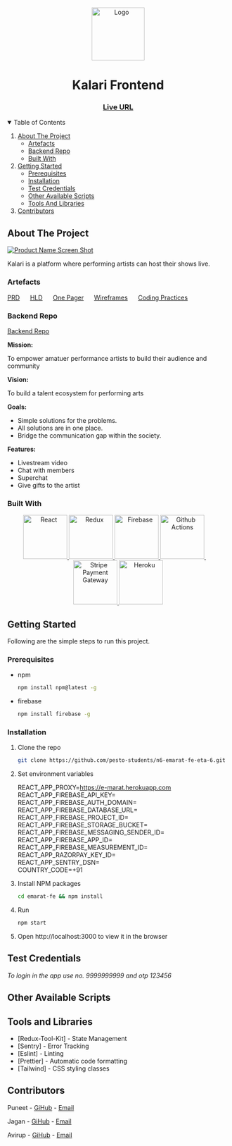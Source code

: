 <br />
<p align="center">
    <img src="https://res.cloudinary.com/kalari/image/upload/v1644114710/kalari_logo_gfxuj9.png" alt="Logo" width="120" >
</p>

<h1 align="center">Kalari Frontend</h1>
<h3 align="center">
	<a href="https://nkalari-8f0ee.web.app/">Live URL</a>
</h3>
  
<!-- TABLE OF CONTENTS -->
<details open="open">
  <summary>Table of Contents</summary>
  <ol>
    <li>
      <a href="#about-the-project">About The Project</a>
      <ul>
        <li><a href="#artefacts">Artefacts</a></li>
        <li><a href="#backend-repo">Backend Repo</a></li>
        <li><a href="#built-with">Built With</a></li>
      </ul>
    </li>
    <li>
      <a href="#getting-started">Getting Started</a>
      <ul>
        <li><a href="#prerequisites">Prerequisites</a></li>
        <li><a href="#installation">Installation</a></li>
        <li><a href="#test-credentials">Test Credentials</a></li>
        <li><a href="#other-available-scripts">Other Available Scripts</a></li>
        <li><a href="#tools-and-libraries">Tools And Libraries</a></li>
      </ul>
    </li>
    <li><a href="#contributors">Contributors</a></li>
  </ol>
</details>

<!-- ABOUT THE PROJECT -->

## About The Project

[![Product Name Screen Shot][product-screenshot]](https://nkalari-8f0ee.web.app/)

Kalari is a platform where performing artists can host their shows live.

### Artefacts

<a href="https://drive.google.com/file/d/1GeWlJTQ7-VaQLpc-Se31_dH8Kf1n8kUa/view?usp=sharing">PRD</a>
&nbsp;&nbsp;&nbsp;&nbsp;
<a href="https://drive.google.com/file/d/1wfXcbGgDDSTDIMjHo2rQlWlYX2FSgtwj/view?usp=sharing">HLD</a>
&nbsp;&nbsp;&nbsp;&nbsp;
<a href="https://drive.google.com/file/d/1YabDlAU6MeRzFvw3qotHrL2CxlqkCiEA/view?usp=sharing">One Pager</a>
&nbsp;&nbsp;&nbsp;&nbsp;
<a href="https://drive.google.com/file/d/1VhLwtQEiYDabaPfq7dHEWbr2DseD71Ce/view?usp=sharing">Wireframes</a>
&nbsp;&nbsp;&nbsp;&nbsp;
<a href="https://drive.google.com/file/d/1rL3K0NTI91a6QQmy0J6BE9FFQSvwDgVY/view?usp=sharing">Coding Practices</a>

### Backend Repo

[Backend Repo](https://github.com/pesto-students/n6-emarat-be-eta-6/)

**Mission:**

To empower amatuer performance artists to build their audience and community

**Vision:**

To build a talent ecosystem for performing arts

**Goals:**

-  Simple solutions for the problems.
- All solutions are in one place.
- Bridge the communication gap within the society.

**Features:**

- Livestream video
- Chat with members
- Superchat
- Give gifts to the artist

### Built With

<p align="center">
	<a href="https://reactjs.org/">
		<img src="https://res.cloudinary.com/emarat/image/upload/h_150/v1631867520/react-logo_aiqchy.png" title="React" height="100">
	</a>
	<a href="https://redux.js.org/">
		<img src="https://res.cloudinary.com/emarat/image/upload/h_150/v1631867520/redux-logo_g2vd7e.png" title="Redux" height="100">
	</a>
	<a href="https://firebase.google.com/">
		<img src="https://res.cloudinary.com/emarat/image/upload/h_150/v1631803785/firebase-logo_v8dzdj.png" title="Firebase" height="100">
	</a>
	<a href="https://github.com/features/actions">
		<img src="https://res.cloudinary.com/emarat/image/upload/h_150/v1631867519/github-action-logo_yamrxz.png" title="Github Actions" height="100">
	</a>
	&nbsp;&nbsp;&nbsp;&nbsp;
	<a href="https://stripe.com/">
		<img src="https://upload.wikimedia.org/wikipedia/commons/thumb/b/ba/Stripe_Logo%2C_revised_2016.svg/2560px-Stripe_Logo%2C_revised_2016.svg.png" title="Stripe Payment Gateway" height="100">
	</a>
	<a href="https://www.heroku.com/">
		<img src="https://upload.wikimedia.org/wikipedia/commons/thumb/e/ec/Heroku_logo.svg/2560px-Heroku_logo.svg.png" title="Heroku" height="100">
	</a>
</p>

<!-- GETTING STARTED -->

## Getting Started

Following are the simple steps to run this project.

### Prerequisites

- npm
  ```sh
  npm install npm@latest -g
  ```

- firebase
  ```sh
  npm install firebase -g
  ```

### Installation

1. Clone the repo
   ```sh
   git clone https://github.com/pesto-students/n6-emarat-fe-eta-6.git emarat-fe
   ```
2. Set environment variables

    REACT_APP_PROXY=https://e-marat.herokuapp.com  
    REACT_APP_FIREBASE_API_KEY=  
    REACT_APP_FIREBASE_AUTH_DOMAIN=  
    REACT_APP_FIREBASE_DATABASE_URL=  
    REACT_APP_FIREBASE_PROJECT_ID=  
    REACT_APP_FIREBASE_STORAGE_BUCKET=  
    REACT_APP_FIREBASE_MESSAGING_SENDER_ID=  
    REACT_APP_FIREBASE_APP_ID=  
    REACT_APP_FIREBASE_MEASUREMENT_ID=  
    REACT_APP_RAZORPAY_KEY_ID=  
    REACT_APP_SENTRY_DSN=  
    COUNTRY_CODE=+91  

3. Install NPM packages
   ```sh
   cd emarat-fe && npm install
   ```
4. Run
   ```sh
   npm start
   ```
5. Open http://localhost:3000 to view it in the browser


## Test Credentials

*To login in the app use no. 9999999999 and otp 123456*  

## Other Available Scripts

## Tools and Libraries 

- [Redux-Tool-Kit] - State Management
- [Sentry] - Error Tracking
- [Eslint] - Linting
- [Prettier] - Automatic code formatting
- [Tailwind] - CSS styling classes

<!-- Contributors -->

## Contributors

Puneet - [GiHub](https://github.com/dev-deepak-rawat) - [Email](mailto:dev.deepak.rawat@gmail.com)

Jagan - [GiHub](https://github.com/harisrahman) - [Email](mailto:hi@haris.tech)

Avirup - [GiHub](https://github.com/harisrahman) - [Email](mailto:hi@haris.tech)

<!-- MARKDOWN LINKS & IMAGES -->
<!-- https://www.markdownguide.org/basic-syntax/#reference-style-links -->

[product-screenshot]: https://res.cloudinary.com/emarat/image/upload/v1631802213/homepage-screenshot_n2dxwk.png